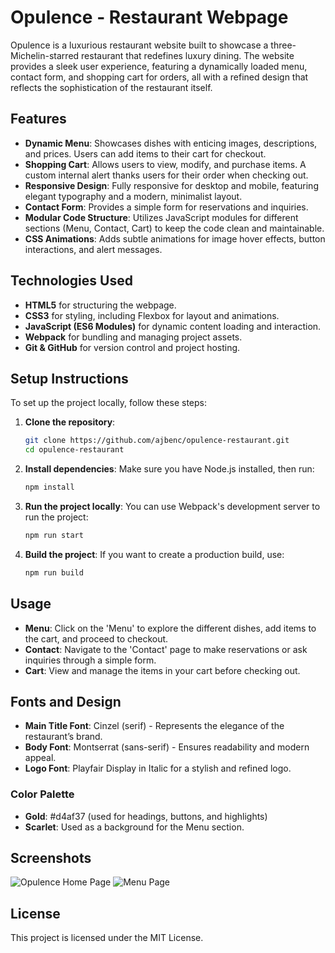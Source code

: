 # Opulence - Restaurant Webpage

Opulence is a luxurious restaurant website built to showcase a three-Michelin-starred restaurant that redefines luxury dining. The website provides a sleek user experience, featuring a dynamically loaded menu, contact form, and shopping cart for orders, all with a refined design that reflects the sophistication of the restaurant itself.

## Features

- **Dynamic Menu**: Showcases dishes with enticing images, descriptions, and prices. Users can add items to their cart for checkout.
- **Shopping Cart**: Allows users to view, modify, and purchase items. A custom internal alert thanks users for their order when checking out.
- **Responsive Design**: Fully responsive for desktop and mobile, featuring elegant typography and a modern, minimalist layout.
- **Contact Form**: Provides a simple form for reservations and inquiries.
- **Modular Code Structure**: Utilizes JavaScript modules for different sections (Menu, Contact, Cart) to keep the code clean and maintainable.
- **CSS Animations**: Adds subtle animations for image hover effects, button interactions, and alert messages.
  
## Technologies Used

- **HTML5** for structuring the webpage.
- **CSS3** for styling, including Flexbox for layout and animations.
- **JavaScript (ES6 Modules)** for dynamic content loading and interaction.
- **Webpack** for bundling and managing project assets.
- **Git & GitHub** for version control and project hosting.

## Setup Instructions

To set up the project locally, follow these steps:

1. **Clone the repository**:
    ```bash
    git clone https://github.com/ajbenc/opulence-restaurant.git
    cd opulence-restaurant
    ```

2. **Install dependencies**:
    Make sure you have Node.js installed, then run:
    ```bash
    npm install
    ```

3. **Run the project locally**:
    You can use Webpack's development server to run the project:
    ```bash
    npm run start
    ```

4. **Build the project**:
    If you want to create a production build, use:
    ```bash
    npm run build
    ```

## Usage

- **Menu**: Click on the 'Menu' to explore the different dishes, add items to the cart, and proceed to checkout.
- **Contact**: Navigate to the 'Contact' page to make reservations or ask inquiries through a simple form.
- **Cart**: View and manage the items in your cart before checking out.

## Fonts and Design

- **Main Title Font**: Cinzel (serif) - Represents the elegance of the restaurant’s brand.
- **Body Font**: Montserrat (sans-serif) - Ensures readability and modern appeal.
- **Logo Font**: Playfair Display in Italic for a stylish and refined logo.

### Color Palette

- **Gold**: #d4af37 (used for headings, buttons, and highlights)
- **Scarlet**: Used as a background for the Menu section.

## Screenshots

![Opulence Home Page](screenshots/home.png)
![Menu Page](screenshots/menu.png)

## License

This project is licensed under the MIT License.

